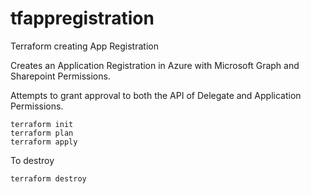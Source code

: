 # tfappregistration
Terraform creating App Registration

Creates an Application Registration in Azure with Microsoft Graph and Sharepoint Permissions.

Attempts to grant approval to both the API of Delegate and Application Permissions.

```hcl
terraform init
terraform plan
terraform apply 
```

To destroy
```hcl
terraform destroy
```